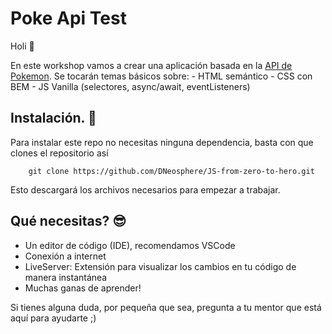 # Poke Api Test

Holi 🤗

En este workshop vamos a crear una aplicación basada en la [API de Pokemon](https://pokeapi.co/). Se tocarán temas básicos sobre:
    - HTML semántico
    - CSS con BEM
    - JS Vanilla (selectores, async/await, eventListeners)

## Instalación. 🧪

Para instalar este repo no necesitas ninguna dependencia, basta con que clones el repositorio así

```shell
    git clone https://github.com/DNeosphere/JS-from-zero-to-hero.git
```

Esto descargará los archivos necesarios para empezar a trabajar.

## Qué necesitas? 😎

- Un editor de código (IDE), recomendamos VSCode
- Conexión a internet
- LiveServer: Extensión para visualizar los cambios en tu código de manera instantánea
- Muchas ganas de aprender!

Si tienes alguna duda, por pequeña que sea, pregunta a tu mentor que está aquí para ayudarte ;)
